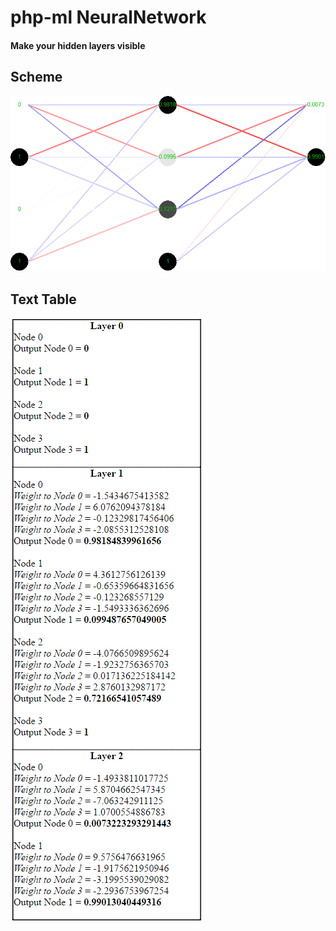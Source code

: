 # php-ml NeuralNetwork
#### Make your hidden layers visible
## Scheme
![Scheme](https://github.com/DEMAN714/php-ml-NeuralNetwork/raw/master/s%D1%81heme.png)
## Text Table
![Table](https://github.com/DEMAN714/php-ml-NeuralNetwork/raw/master/table.png)
